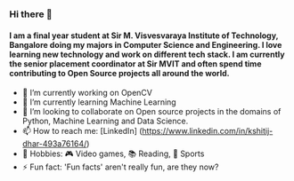 ### Hi there 👋

#### I am a final year student at Sir M. Visvesvaraya Institute of Technology, Bangalore doing my majors in Computer Science and Engineering. I love learning new technology and work on different tech stack. I am currently the senior placement coordinator at Sir MVIT and often spend time contributing to Open Source projects all around the world.

- 🔭 I’m currently working on OpenCV
- 🌱 I’m currently learning Machine Learning
- 👯 I’m looking to collaborate on Open source projects in the domains of Python, Machine Learning and Data Science.
- 📫 How to reach me: [LinkedIn] (https://www.linkedin.com/in/kshitij-dhar-493a76164/)
- 👾 Hobbies: 🎮 Video games, :books: Reading, :running: Sports
- ⚡ Fun fact: 'Fun facts' aren't really fun, are they now?
